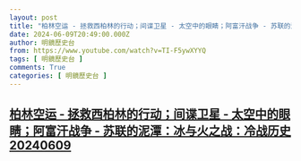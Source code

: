 ```yaml
---
layout: post
title: "柏林空运 - 拯救西柏林的行动；间谍卫星 - 太空中的眼睛；阿富汗战争 - 苏联的泥潭：冰与火之战：冷战历史20240609"
date: 2024-06-09T20:49:00.000Z
author: 明鏡歷史台
from: https://www.youtube.com/watch?v=TI-F5ywXYYQ
tags: [ 明鏡歷史台 ]
comments: True
categories: [ 明鏡歷史台 ]
---
```

<!--1717966140000-->
[柏林空运 - 拯救西柏林的行动；间谍卫星 - 太空中的眼睛；阿富汗战争 - 苏联的泥潭：冰与火之战：冷战历史20240609](https://www.youtube.com/watch?v=TI-F5ywXYYQ)
------

<div>

</div>
